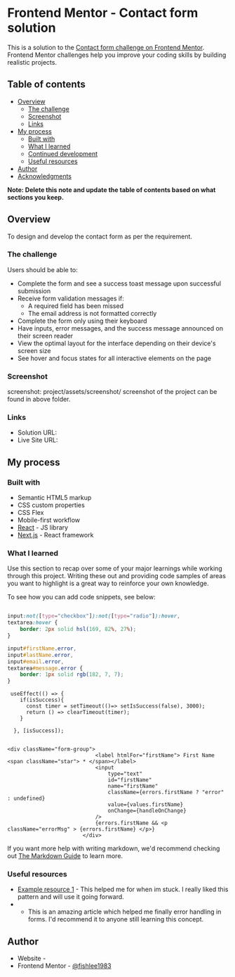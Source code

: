 # Frontend Mentor - Contact form solution

This is a solution to the [Contact form challenge on Frontend Mentor](https://www.frontendmentor.io/challenges/contact-form--G-hYlqKJj). Frontend Mentor challenges help you improve your coding skills by building realistic projects. 

## Table of contents

- [Overview](#overview)
  - [The challenge](#the-challenge)
  - [Screenshot](#screenshot)
  - [Links](#links)
- [My process](#my-process)
  - [Built with](#built-with)
  - [What I learned](#what-i-learned)
  - [Continued development](#continued-development)
  - [Useful resources](#useful-resources)
- [Author](#author)
- [Acknowledgments](#acknowledgments)

**Note: Delete this note and update the table of contents based on what sections you keep.**

## Overview
To design and develop the contact form as per the requirement.

### The challenge

Users should be able to:

- Complete the form and see a success toast message upon successful submission
- Receive form validation messages if:
  - A required field has been missed
  - The email address is not formatted correctly
- Complete the form only using their keyboard
- Have inputs, error messages, and the success message announced on their screen reader
- View the optimal layout for the interface depending on their device's screen size
- See hover and focus states for all interactive elements on the page

### Screenshot

screenshot:  project/assets/screenshot/
screenshot of the project can be found in above folder. 


### Links

- Solution URL: 
- Live Site URL: 

## My process

### Built with

- Semantic HTML5 markup
- CSS custom properties
- CSS Flex
- Mobile-first workflow
- [React](https://reactjs.org/) - JS library
- [Next.js](https://nextjs.org/) - React framework


### What I learned

Use this section to recap over some of your major learnings while working through this project. Writing these out and providing code samples of areas you want to highlight is a great way to reinforce your own knowledge.

To see how you can add code snippets, see below:

```
```
```css
input:not([type="checkbox"]):not([type="radio"]):hover,
textarea:hover {
    border: 2px solid hsl(169, 82%, 27%);
}

input#firstName.error,
input#lastName.error,
input#email.error,
textarea#message.error {
    border: 1px solid rgb(182, 7, 7);
}


```
```reactjs
 useEffect(() => {
    if(isSuccess){
      const timer = setTimeout(()=> setIsSuccess(false), 3000);
      return () => clearTimeout(timer);
    }

  }, [isSuccess]);


<div className="form-group">
                            <label htmlFor="firstName"> First Name  <span className="star"> * </span></label>
                            <input
                                type="text"
                                id="firstName"
                                name="firstName"
                                className={errors.firstName ? "error" : undefined}
                                value={values.firstName}
                                onChange={handleOnChange}
                            />
                            {errors.firstName && <p className="errorMsg" > {errors.firstName} </p>}
                        </div>
```

If you want more help with writing markdown, we'd recommend checking out [The Markdown Guide](https://www.markdownguide.org/) to learn more.


### Useful resources

- [Example resource 1](https://stackoverflow.com/) - This helped me for when im stuck. I really liked this pattern and will use it going forward.
-  - This is an amazing article which helped me finally error handling in forms. I'd recommend it to anyone still learning this concept.

## Author

- Website -  
- Frontend Mentor - [@fishlee1983](https://www.frontendmentor.io/profile/fishlee1983)



